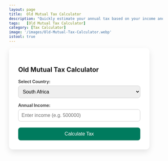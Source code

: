 ```yaml
---
layout: page
title:  Old Mutual Tax Calculator
description: "Quickly estimate your annual tax based on your income and country of residence. Select South Africa, Namibia, or Zimbabwe to get started."
tags:   [Old Mutual Tax Calculator]
category: [Tax Calculator]
image: '/images/Old-Mutual-Tax-Calculator.webp'
istool: true
---
```


  <style>
    .calculator-container {
      background: #ffffff;
      border-radius: 12px;
      padding: 30px;
      max-width: 400px;
      width: 100%;
      box-shadow: 0 8px 20px rgba(0, 0, 0, 0.1);
    }

    h1 {
      font-size: 22px;
      margin-bottom: 20px;
      text-align: center;
      color: #2c3e50;
    }

    label {
      font-weight: 600;
      margin-top: 15px;
      display: block;
      color: #333;
    }

    select, input {
      width: 100%;
      padding: 10px;
      margin-top: 5px;
      border: 1px solid #ccc;
      border-radius: 8px;
      font-size: 16px;
      box-sizing: border-box;
    }

    button {
      width: 100%;
      padding: 12px;
      margin-top: 20px;
      background-color: #007b5e;
      color: #fff;
      border: none;
      border-radius: 8px;
      font-size: 16px;
      cursor: pointer;
      transition: background-color 0.3s ease;
    }

    button:hover {
      background-color: #00664d;
    }

    .result {
      margin-top: 20px;
      padding: 10px;
      background: #e8f5e9;
      color: #2e7d32;
      border: 1px solid #c8e6c9;
      border-radius: 8px;
      font-weight: bold;
      text-align: center;
    }

    .error {
      background: #ffebee;
      color: #c62828;
      border: 1px solid #ffcdd2;
    }
  </style>
  <div class="calculator-container">
    <h2>Old Mutual Tax Calculator</h2>
    <label for="country">Select Country:</label>
    <select id="country">
      <option value="za">South Africa</option>
      <option value="na">Namibia</option>
      <option value="zw">Zimbabwe</option>
    </select>
    <label for="income">Annual Income:</label>
    <input type="number" id="income" placeholder="Enter income (e.g. 500000)" />
    <button onclick="calculateTax()">Calculate Tax</button>
    <div id="result" class="result" style="display:none;"></div>
  </div>

  <script>
    function calculateTax() {
      const income = parseFloat(document.getElementById("income").value);
      const country = document.getElementById("country").value;
      const resultEl = document.getElementById("result");

      if (isNaN(income) || income < 0) {
        resultEl.textContent = "❌ Please enter a valid income.";
        resultEl.className = "result error";
        resultEl.style.display = "block";
        return;
      }

      let tax = 0;
      let currency = '';

      switch (country) {
        case "za": // South Africa
          currency = 'ZAR';
          if (income <= 237100) tax = income * 0.18;
          else if (income <= 370500) tax = 42678 + (income - 237100) * 0.26;
          else if (income <= 512800) tax = 77362 + (income - 370500) * 0.31;
          else if (income <= 673000) tax = 121475 + (income - 512800) * 0.36;
          else if (income <= 857900) tax = 179147 + (income - 673000) * 0.39;
          else if (income <= 1817000) tax = 251258 + (income - 857900) * 0.41;
          else tax = 644489 + (income - 1817000) * 0.45;
          break;

        case "na": // Namibia
          currency = 'NAD';
          if (income <= 100000) tax = 0;
          else if (income <= 150000) tax = (income - 100000) * 0.18;
          else if (income <= 350000) tax = 9000 + (income - 150000) * 0.25;
          else if (income <= 550000) tax = 59000 + (income - 350000) * 0.28;
          else if (income <= 850000) tax = 115000 + (income - 550000) * 0.30;
          else if (income <= 1550000) tax = 205000 + (income - 850000) * 0.32;
          else tax = 429000 + (income - 1550000) * 0.37;
          break;

        case "zw": // Zimbabwe
          currency = 'USD';
          if (income <= 1200) tax = 0;
          else if (income <= 3600) tax = (income - 1200) * 0.20;
          else if (income <= 12000) tax = 480 + (income - 3600) * 0.25;
          else if (income <= 24000) tax = 2730 + (income - 12000) * 0.30;
          else if (income <= 36000) tax = 6330 + (income - 24000) * 0.35;
          else tax = 10530 + (income - 36000) * 0.40;
          tax += tax * 0.03; // AIDS levy 3%
          break;
      }

      resultEl.textContent = `✅ Estimated Tax Payable: ${currency} ${tax.toFixed(2)}`;
      resultEl.className = "result";
      resultEl.style.display = "block";
    }
  </script>
